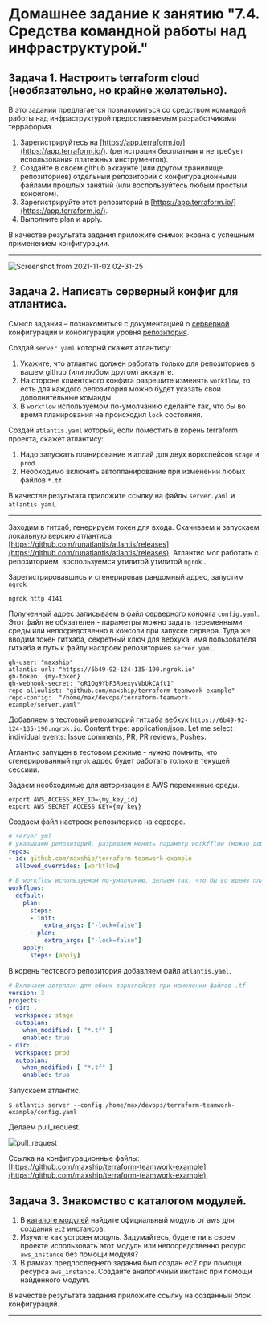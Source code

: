 # Домашнее задание к занятию "7.4. Средства командной работы над инфраструктурой."

## Задача 1. Настроить terraform cloud (необязательно, но крайне желательно).

В это задании предлагается познакомиться со средством командой работы над инфраструктурой предоставляемым
разработчиками терраформа. 

1. Зарегистрируйтесь на [https://app.terraform.io/](https://app.terraform.io/).
(регистрация бесплатная и не требует использования платежных инструментов).
1. Создайте в своем github аккаунте (или другом хранилище репозиториев) отдельный репозиторий с
 конфигурационными файлами прошлых занятий (или воспользуйтесь любым простым конфигом).
1. Зарегистрируйте этот репозиторий в [https://app.terraform.io/](https://app.terraform.io/).
1. Выполните plan и apply. 

В качестве результата задания приложите снимок экрана с успешным применением конфигурации.

___

![Screenshot from 2021-11-02 02-31-25](https://user-images.githubusercontent.com/72273610/139738107-35697522-a0ad-4645-8e69-805e077ac943.png)


## Задача 2. Написать серверный конфиг для атлантиса. 

Смысл задания – познакомиться с документацией 
о [серверной](https://www.runatlantis.io/docs/server-side-repo-config.html) конфигурации и конфигурации уровня 
 [репозитория](https://www.runatlantis.io/docs/repo-level-atlantis-yaml.html).

Создай `server.yaml` который скажет атлантису:
1. Укажите, что атлантис должен работать только для репозиториев в вашем github (или любом другом) аккаунте.
1. На стороне клиентского конфига разрешите изменять `workflow`, то есть для каждого репозитория можно 
будет указать свои дополнительные команды. 
1. В `workflow` используемом по-умолчанию сделайте так, что бы во время планирования не происходил `lock` состояния.

Создай `atlantis.yaml` который, если поместить в корень terraform проекта, скажет атлантису:
1. Надо запускать планирование и аплай для двух воркспейсов `stage` и `prod`.
1. Необходимо включить автопланирование при изменении любых файлов `*.tf`.

В качестве результата приложите ссылку на файлы `server.yaml` и `atlantis.yaml`.

---
Заходим в гитхаб, генерируем токен для входа.
Скачиваем и запускаем локальную версию атлантиса [https://github.com/runatlantis/atlantis/releases](https://github.com/runatlantis/atlantis/releases).
Атлантис мог работать с репозиторием, воспользуемся утилитой утилитой `ngrok` .

Зарегистрировавшись и сгенерировав рандомный адрес, запустим `ngrok`
```shell
ngrok http 4141
```
Полученный адрес записываем в файл серверного конфига `config.yaml`. Этот файл не обязателен - параметры можно задать переменными среды или непосредственно в консоли при запуске сервера.
Туда же вводим токен гитхаба, секретный ключ для вебхука, имя пользователя гитхаба и путь к файлу настроек репозиториев `server.yaml`.


```shell
gh-user: "maxship"
atlantis-url: "https://6b49-92-124-135-190.ngrok.io"
gh-token: {my-token}
gh-webhook-secret: "oR1Og9YbF3RoexyvVbUkCAft1"
repo-allowlist: "github.com/maxship/terraform-teamwork-example"
repo-config:  "/home/max/devops/terraform-teamwork-example/server.yaml"
```
Добавляем в тестовый репозиторий гитхаба вебхук `https://6b49-92-124-135-190.ngrok.io`. Content type: application/json. Let me select individual events: Issue comments, PR, PR reviews, Pushes.

Атлантис запущен в тестовом режиме - нужно помнить, что сгенерированный `ngrok` адрес будет работать только в текущей сессиии.

Задаем необходимые для авторизации в AWS переменные среды.

```shell
export AWS_ACCESS_KEY_ID={my_key_id}
export AWS_SECRET_ACCESS_KEY={my_key}
```
Создаем файл настроек репозиториев на сервере.

```yaml
# server.yml
# указываем репозиторий, разрешаем менять параметр workfflow (можно добавлять пользовательские команды)
repos:
- id: github.com/maxship/terraform-teamwork-example
  allowed_overrides: [workflow]

# В workflow используемом по-умолчанию, делаем так, что бы во время планирования не происходил `lock` состояния.
workflows:
  default:
    plan:
      steps:
      - init:
          extra_args: ["-lock=false"]
      - plan:
          extra_args: ["-lock=false"]
    apply:
      steps: [apply]
```
В корень тестового репозитория добавляем файл `atlantis.yaml`.

```yaml
# Включаем автоплан для обоих воркспейсов при изменении файлов .tf
version: 3
projects:
- dir: .
  workspace: stage
  autoplan:
    when_modified: [ "*.tf" ]
    enabled: true
- dir: .
  workspace: prod
  autoplan:
    when_modified: [ "*.tf" ]
    enabled: true
```

Запускаем атлантис.

```shell
$ atlantis server --config /home/max/devops/terraform-teamwork-example/config.yaml
```
Делаем pull_request.


![pull_request](https://user-images.githubusercontent.com/72273610/140607021-bc95c1a5-9426-458c-bb50-5814f603b4b5.png)

Ссылка на конфигурационные файлы: [https://github.com/maxship/terraform-teamwork-example](https://github.com/maxship/terraform-teamwork-example).

## Задача 3. Знакомство с каталогом модулей. 

1. В [каталоге модулей](https://registry.terraform.io/browse/modules) найдите официальный модуль от aws для создания
`ec2` инстансов. 
2. Изучите как устроен модуль. Задумайтесь, будете ли в своем проекте использовать этот модуль или непосредственно 
ресурс `aws_instance` без помощи модуля?
3. В рамках предпоследнего задания был создан ec2 при помощи ресурса `aws_instance`. 
Создайте аналогичный инстанс при помощи найденного модуля.   

В качестве результата задания приложите ссылку на созданный блок конфигураций. 

---
